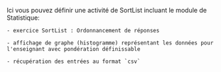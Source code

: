 Ici vous pouvez définir une activité de SortList incluant le module de Statistique:

    - exercice SortList : Ordonnancement de réponses

    - affichage de graphe (histogramme) représentant les données pour l'enseignant avec pondération définissable

    - récupération des entrées au format `csv`